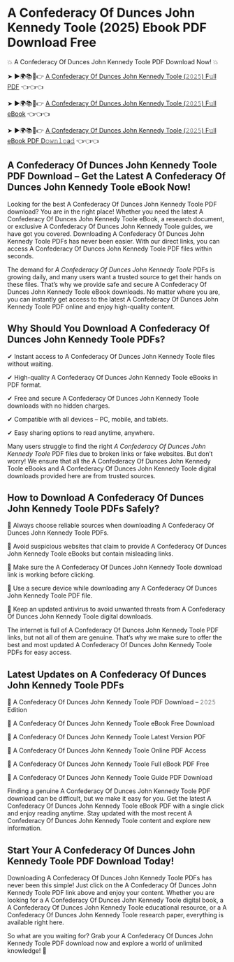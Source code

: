 # A Confederacy Of Dunces John Kennedy Toole (2025) Ebook PDF Download Free

💥 A Confederacy Of Dunces John Kennedy Toole PDF Download Now! 💥

➤ ►🌍📚📱👉 [A Confederacy Of Dunces John Kennedy Toole (𝟸𝟶𝟸𝟻) F𝚞ll PDF](https://getpdf.xyz/a-confederacy-of-dunces-john-kennedy-toole) 👈👈👈


➤ ►🌍📚📱👉 [A Confederacy Of Dunces John Kennedy Toole (𝟸𝟶𝟸𝟻) F𝚞ll eBook](https://getpdf.xyz/a-confederacy-of-dunces-john-kennedy-toole) 👈👈👈


➤ ►🌍📚📱👉 [A Confederacy Of Dunces John Kennedy Toole (𝟸𝟶𝟸𝟻) F𝚞ll eBook PDF D𝚘𝚠𝚗𝚕𝚘a𝚍](https://getpdf.xyz/a-confederacy-of-dunces-john-kennedy-toole) 👈👈👈


## A Confederacy Of Dunces John Kennedy Toole PDF Download – Get the Latest A Confederacy Of Dunces John Kennedy Toole eBook Now!

Looking for the best A Confederacy Of Dunces John Kennedy Toole PDF download? You are in the right place! Whether you need the latest A Confederacy Of Dunces John Kennedy Toole eBook, a research document, or exclusive A Confederacy Of Dunces John Kennedy Toole guides, we have got you covered. Downloading A Confederacy Of Dunces John Kennedy Toole PDFs has never been easier. With our direct links, you can access A Confederacy Of Dunces John Kennedy Toole PDF files within seconds.

The demand for *A Confederacy Of Dunces John Kennedy Toole* PDFs is growing daily, and many users want a trusted source to get their hands on these files. That’s why we provide safe and secure A Confederacy Of Dunces John Kennedy Toole eBook downloads. No matter where you are, you can instantly get access to the latest A Confederacy Of Dunces John Kennedy Toole PDF online and enjoy high-quality content.

## Why Should You Download A Confederacy Of Dunces John Kennedy Toole PDFs?

✔ Instant access to A Confederacy Of Dunces John Kennedy Toole files without waiting.

✔ High-quality A Confederacy Of Dunces John Kennedy Toole eBooks in PDF format.

✔ Free and secure A Confederacy Of Dunces John Kennedy Toole downloads with no hidden charges.

✔ Compatible with all devices – PC, mobile, and tablets.

✔ Easy sharing options to read anytime, anywhere.

Many users struggle to find the right *A Confederacy Of Dunces John Kennedy Toole* PDF files due to broken links or fake websites. But don’t worry! We ensure that all the A Confederacy Of Dunces John Kennedy Toole eBooks and A Confederacy Of Dunces John Kennedy Toole digital downloads provided here are from trusted sources.

## How to Download A Confederacy Of Dunces John Kennedy Toole PDFs Safely?

📌 Always choose reliable sources when downloading A Confederacy Of Dunces John Kennedy Toole PDFs.

📌 Avoid suspicious websites that claim to provide A Confederacy Of Dunces John Kennedy Toole eBooks but contain misleading links.

📌 Make sure the A Confederacy Of Dunces John Kennedy Toole download link is working before clicking.

📌 Use a secure device while downloading any A Confederacy Of Dunces John Kennedy Toole PDF file.

📌 Keep an updated antivirus to avoid unwanted threats from A Confederacy Of Dunces John Kennedy Toole digital downloads.

The internet is full of A Confederacy Of Dunces John Kennedy Toole PDF links, but not all of them are genuine. That’s why we make sure to offer the best and most updated A Confederacy Of Dunces John Kennedy Toole PDFs for easy access.

## Latest Updates on A Confederacy Of Dunces John Kennedy Toole PDFs

🔹 A Confederacy Of Dunces John Kennedy Toole PDF Download – 𝟸𝟶𝟸𝟻 Edition

🔹 A Confederacy Of Dunces John Kennedy Toole eBook Free Download

🔹 A Confederacy Of Dunces John Kennedy Toole Latest Version PDF

🔹 A Confederacy Of Dunces John Kennedy Toole Online PDF Access

🔹 A Confederacy Of Dunces John Kennedy Toole Full eBook PDF Free

🔹 A Confederacy Of Dunces John Kennedy Toole Guide PDF Download

Finding a genuine A Confederacy Of Dunces John Kennedy Toole PDF download can be difficult, but we make it easy for you. Get the latest A Confederacy Of Dunces John Kennedy Toole eBook PDF with a single click and enjoy reading anytime. Stay updated with the most recent A Confederacy Of Dunces John Kennedy Toole content and explore new information.

## Start Your A Confederacy Of Dunces John Kennedy Toole PDF Download Today!

Downloading A Confederacy Of Dunces John Kennedy Toole PDFs has never been this simple! Just click on the A Confederacy Of Dunces John Kennedy Toole PDF link above and enjoy your content. Whether you are looking for a A Confederacy Of Dunces John Kennedy Toole digital book, a A Confederacy Of Dunces John Kennedy Toole educational resource, or a A Confederacy Of Dunces John Kennedy Toole research paper, everything is available right here.

So what are you waiting for? Grab your A Confederacy Of Dunces John Kennedy Toole PDF download now and explore a world of unlimited knowledge! 🚀